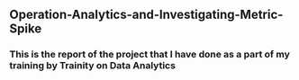 ## Operation-Analytics-and-Investigating-Metric-Spike
### This is the report of the project that I have done as a part of my training by Trainity on Data Analytics
